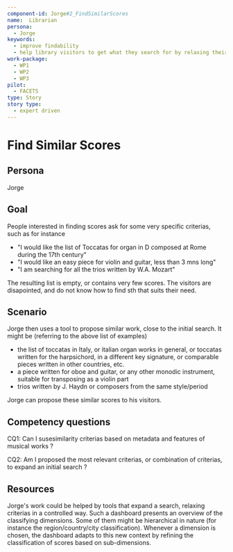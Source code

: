 ```yaml
---
component-id: Jorge#2_FindSimilarScores
name:  Librarian 
persona: 
  - Jorge
keywords: 
  - improve findability
  - help library visitors to get what they search for by relaxing their initial searches
work-package:
  - WP1
  - WP2
  - WP3
pilot:
  - FACETS
type: Story
story type:
  - expert driven
---
```

# Find Similar Scores

## Persona
Jorge

## Goal
People interested in finding scores ask for some very specific criterias, such as for instance 
  - "I would like the list of Toccatas for organ in D composed at Rome during the 17th century"
  - "I would like an easy piece for violin and guitar, less than 3 mns long"
  - "I am searching for all the trios written by W.A. Mozart"
 
The resulting list is empty, or contains very few scores. The visitors are disapointed, and do not know how to find sth that suits their need.

## Scenario  

Jorge then uses a tool to propose similar work, close to the initial search. It might be (referring to the above list of examples)
  - the list of toccatas in Italy, or italian organ works in general, or toccatas written for the harpsichord, in a different key signature, or comparable pieces written in other countries, etc. 
  - a piece written for oboe and guitar, or any other monodic instrument, suitable for transposing as a violin part
  - trios written by J. Haydn or composers from the same style/period
 
 Jorge can propose these similar scores to his visitors.  


## Competency questions 

CQ1: Can I susesimilarity criterias based on metadata and features of musical works ?

CQ2: Am I proposed  the most relevant criterias, or combination of criterias,  to expand an initial search ?



## Resources


Jorge's work could be helped by tools that expand a search, relaxing criterias in a controlled way.
Such a dashboard presents an overview of the classifying dimensions. Some of them might be hierarchical in nature (for instance the region/country/city classification). Whenever a dimension is chosen, the dashboard adapts to this new context by refining the classification of scores based on sub-dimensions.
  
 
